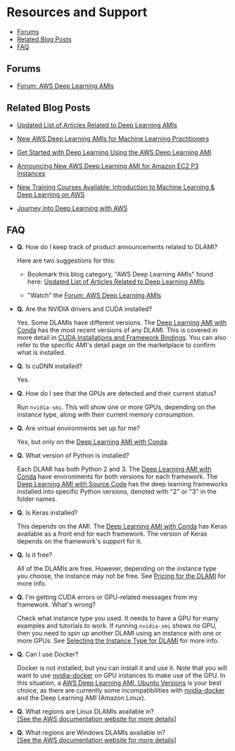 # Resources and Support<a name="resources"></a>


+ [Forums](#resources-forums)
+ [Related Blog Posts](#resources-blogs)
+ [FAQ](#faq)

## Forums<a name="resources-forums"></a>

+ [Forum: AWS Deep Learning AMIs](https://forums.aws.amazon.com/forum.jspa?forumID=263)

## Related Blog Posts<a name="resources-blogs"></a>

+ [Updated List of Articles Related to Deep Learning AMIs](https://aws.amazon.com/blogs/ai/category/artificial-intelligence/aws-deep-learning-amis/)

+ [New AWS Deep Learning AMIs for Machine Learning Practitioners](https://aws.amazon.com/blogs/ai/new-aws-deep-learning-amis-for-machine-learning-practitioners/)

+ [Get Started with Deep Learning Using the AWS Deep Learning AMI](https://aws.amazon.com/blogs/ai/get-started-with-deep-learning-using-the-aws-deep-learning-ami/)

+ [Announcing New AWS Deep Learning AMI for Amazon EC2 P3 Instances](https://aws.amazon.com/blogs/ai/announcing-new-aws-deep-learning-ami-for-amazon-ec2-p3-instances/)

+ [New Training Courses Available: Introduction to Machine Learning & Deep Learning on AWS](https://aws.amazon.com/blogs/apn/new-training-courses-available-introduction-to-machine-learning-deep-learning-on-aws/)

+ [Journey into Deep Learning with AWS](https://aws.amazon.com/blogs/aws/journey-into-deep-learning-with-aws/)

## FAQ<a name="faq"></a>

+ **Q\.** How do I keep track of product announcements related to DLAMI?

  Here are two suggestions for this: 

  + Bookmark this blog category, "AWS Deep Learning AMIs" found here: [Updated List of Articles Related to Deep Learning AMIs](https://aws.amazon.com/blogs/ai/category/artificial-intelligence/aws-deep-learning-amis/)\.

  + "Watch" the [Forum: AWS Deep Learning AMIs](https://forums.aws.amazon.com/forum.jspa?forumID=263)

+ **Q\.** Are the NVIDIA drivers and CUDA installed?

  Yes\. Some DLAMIs have different versions\. The [Deep Learning AMI with Conda](overview-conda.md) has the most recent versions of any DLAMI\. This is covered in more detail in [CUDA Installations and Framework Bindings](overview-cuda.md)\. You can also refer to the specific AMI's detail page on the marketplace to confirm what is installed\.

+ **Q\.** Is cuDNN installed?

  Yes\.

+ **Q\.** How do I see that the GPUs are detected and their current status?

  Run `nvidia-smi`\. This will show one or more GPUs, depending on the instance type, along with their current memory consumption\.

+ **Q\.** Are virtual environments set up for me?

  Yes, but only on the [Deep Learning AMI with Conda](overview-conda.md)\.

+ **Q\.** What version of Python is installed?

  Each DLAMI has both Python 2 and 3\. The [Deep Learning AMI with Conda](overview-conda.md) have environments for both versions for each framework\. The [Deep Learning AMI with Source Code](overview-source.md) has the deep learning frameworks installed into specific Python versions, denoted with "2" or "3" in the folder names\.

+ **Q\.** Is Keras installed?

  This depends on the AMI\. The [Deep Learning AMI with Conda](overview-conda.md) has Keras available as a front end for each framework\. The version of Keras depends on the framework's support for it\.

+ **Q\.** Is it free?

  All of the DLAMIs are free\. However, depending on the instance type you choose, the instance may not be free\. See [Pricing for the DLAMI](pricing.md) for more info\.

+ **Q\.** I'm getting CUDA errors or GPU\-related messages from my framework\. What's wrong?

  Check what instance type you used\. It needs to have a GPU for many examples and tutorials to work\. If running `nvidia-smi` shows no GPU, then you need to spin up another DLAMI using an instance with one or more GPUs\. See [Selecting the Instance Type for DLAMI](instance-select.md) for more info\.

+ **Q\.** Can I use Docker?

  Docker is not installed, but you can install it and use it\. Note that you will want to use [nvidia\-docker](https://github.com/NVIDIA/nvidia-docker) on GPU instances to make use of the GPU\. In this situation, a [AWS Deep Learning AMI, Ubuntu Versions](ubuntu.md) is your best choice, as there are currently some incompatibilities with [nvidia\-docker](https://github.com/NVIDIA/nvidia-docker) and the Deep Learning AMI \(Amazon Linux\)\.

+ **Q\.** What regions are Linux DLAMIs available in?    
[\[See the AWS documentation website for more details\]](http://docs.aws.amazon.com/dlami/latest/devguide/resources.html)

+ **Q\.** What regions are Windows DLAMIs available in?    
[\[See the AWS documentation website for more details\]](http://docs.aws.amazon.com/dlami/latest/devguide/resources.html)